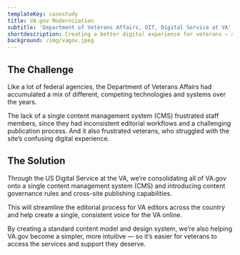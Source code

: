 ```yaml
---
templateKey: casestudy
title: VA.gov Modernization
subtitle: 'Department of Veterans Affairs, OIT, Digital Service at VA'
shortdescription: Creating a better digital experience for veterans — and VA staff
background: /img/vagov.jpeg
---
```

## The Challenge

Like a lot of federal agencies, the Department of Veterans Affairs had
accumulated a mix of different, competing technologies and systems over the
years.

The lack of a single content management system (CMS) frustrated staff members, since they had inconsistent editorial workflows and a challenging publication process. And it also frustrated veterans, who struggled with the site’s confusing digital experience.

## The Solution

Through the US Digital Service at the VA, we’re consolidating all of VA.gov onto a single content management system (CMS) and introducing content governance rules and cross-site publishing capabilities. 

This will streamline the editorial process for VA editors across the country and help create a single, consistent voice for the VA online. 

By creating a standard content model and design system, we’re also helping VA.gov become a simpler, more intuitive — so it’s easier for veterans to access the services and support they deserve.
